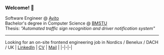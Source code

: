 ### Welcome! 👋

Software Engineer @ [Avito](https://avito.ru)\
Bachelor's degree in Computer Science @ [BMSTU](https://bmstu.ru)\
Thesis: <i>"Automated traffic sign recognition and driver notification system"</i>

---

Looking for an on-site frontend engineering job in Nordics / Benelux / DACH / UK
| [LinkedIn](https://linkedin.com/in/mikegsrv) | [CV](https://gusarov.dev/fullstack) | [Mail](mailto:mikhail@gusarov.dev) |
|-|-|-|
